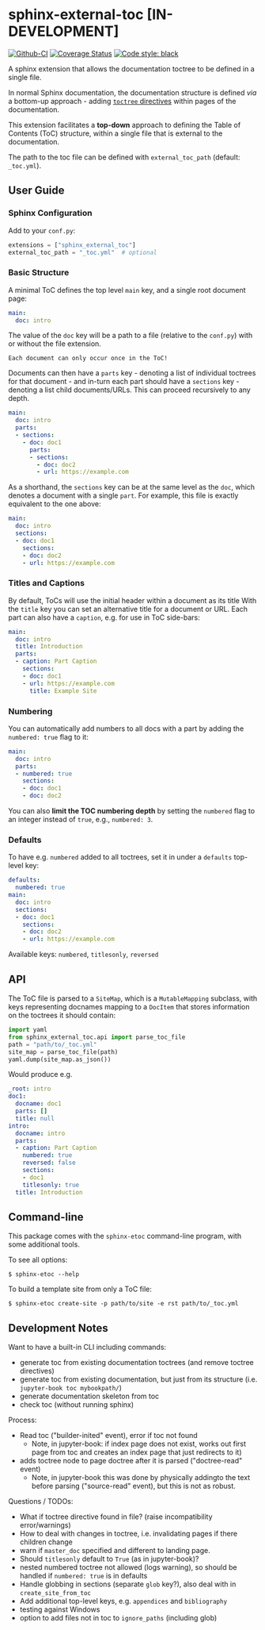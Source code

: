 # sphinx-external-toc [IN-DEVELOPMENT]

[![Github-CI][github-ci]][github-link]
[![Coverage Status][codecov-badge]][codecov-link]
[![Code style: black][black-badge]][black-link]

A sphinx extension that allows the documentation toctree to be defined in a single file.

In normal Sphinx documentation, the documentation structure is defined *via* a bottom-up approach - adding [`toctree` directives](https://www.sphinx-doc.org/en/master/usage/restructuredtext/directives.html#table-of-contents) within pages of the documentation.

This extension facilitates a **top-down** approach to defining the Table of Contents (ToC) structure, within a single file that is external to the documentation.

The path to the toc file can be defined with `external_toc_path` (default: `_toc.yml`).

## User Guide

### Sphinx Configuration

Add to your `conf.py`:

```python
extensions = ["sphinx_external_toc"]
external_toc_path = "_toc.yml"  # optional
```

### Basic Structure

A minimal ToC defines the top level `main` key, and a single root document page:

```yaml
main:
  doc: intro
```

The value of the `doc` key will be a path to a file (relative to the `conf.py`) with or without the file extension.

```{important}
Each document can only occur once in the ToC!
```

Documents can then have a `parts` key - denoting a list of individual toctrees for that document - and in-turn each part should have a `sections` key - denoting a list child documents/URLs.
This can proceed recursively to any depth.

```yaml
main:
  doc: intro
  parts:
  - sections:
    - doc: doc1
      parts:
      - sections:
        - doc: doc2
        - url: https://example.com
```

As a shorthand, the `sections` key can be at the same level as the `doc`, which denotes a document with a single `part`.
For example, this file is exactly equivalent to the one above:

```yaml
main:
  doc: intro
  sections:
  - doc: doc1
    sections:
    - doc: doc2
    - url: https://example.com
```

### Titles and Captions

By default, ToCs will use the initial header within a document as its title
With the `title` key you can set an alternative title for a document or URL.
Each part can also have a `caption`, e.g. for use in ToC side-bars:

```yaml
main:
  doc: intro
  title: Introduction
  parts:
  - caption: Part Caption
    sections:
    - doc: doc1
    - url: https://example.com
      title: Example Site
```

### Numbering

You can automatically add numbers to all docs with a part by adding the `numbered: true` flag to it:

```yaml
main:
  doc: intro
  parts:
  - numbered: true
    sections:
    - doc: doc1
    - doc: doc2
```

You can also **limit the TOC numbering depth** by setting the `numbered` flag to an integer instead of `true`, e.g., `numbered: 3`.

### Defaults

To have e.g. `numbered` added to all toctrees, set it in under a `defaults` top-level key:

```yaml
defaults:
  numbered: true
main:
  doc: intro
  sections:
  - doc: doc1
    sections:
    - doc: doc2
    - url: https://example.com
```

Available keys: `numbered`, `titlesonly`, `reversed`

## API

The ToC file is parsed to a `SiteMap`, which is a `MutableMapping` subclass, with keys representing docnames mapping to a `DocItem` that stores information on the toctrees it should contain:

```python
import yaml
from sphinx_external_toc.api import parse_toc_file
path = "path/to/_toc.yml"
site_map = parse_toc_file(path)
yaml.dump(site_map.as_json())
```

Would produce e.g.

```yaml
_root: intro
doc1:
  docname: doc1
  parts: []
  title: null
intro:
  docname: intro
  parts:
  - caption: Part Caption
    numbered: true
    reversed: false
    sections:
    - doc1
    titlesonly: true
  title: Introduction
```

## Command-line

This package comes with the `sphinx-etoc` command-line program, with some additional tools.

To see all options:

```console
$ sphinx-etoc --help
```

To build a template site from only a ToC file:

```console
$ sphinx-etoc create-site -p path/to/site -e rst path/to/_toc.yml
```

## Development Notes

Want to have a built-in CLI including commands:

- generate toc from existing documentation toctrees (and remove toctree directives)
- generate toc from existing documentation, but just from its structure (i.e. `jupyter-book toc mybookpath/`)
- generate documentation skeleton from toc
- check toc (without running sphinx)

Process:

- Read toc ("builder-inited" event), error if toc not found
  - Note, in jupyter-book: if index page does not exist, works out first page from toc and creates an index page that just redirects to it)
- adds toctree node to page doctree after it is parsed ("doctree-read" event)
  - Note, in jupyter-book this was done by physically addingto the text before parsing ("source-read" event), but this is not as robust.

Questions / TODOs:

- What if toctree directive found in file? (raise incompatibility error/warnings)
- How to deal with changes in toctree, i.e. invalidating pages if there children change
- warn if `master_doc` specified and different to landing page.
- Should `titlesonly` default to `True` (as in jupyter-book)?
- nested numbered toctree not allowed (logs warning), so should be handled if `numbered: true` is in defaults
- Handle globbing in sections (separate `glob` key?), also deal with in `create_site_from_toc`
- Add additional top-level keys, e.g. `appendices` and `bibliography`
- testing against Windows
- option to add files not in toc to `ignore_paths` (including glob)


[github-ci]: https://github.com/executablebooks/sphinx-external-toc/workflows/continuous-integration/badge.svg?branch=main
[github-link]: https://github.com/executablebooks/sphinx-external-toc
[codecov-badge]: https://codecov.io/gh/executablebooks/sphinx-external-toc/branch/main/graph/badge.svg
[codecov-link]: https://codecov.io/gh/executablebooks/sphinx-external-toc
[black-badge]: https://img.shields.io/badge/code%20style-black-000000.svg
[black-link]: https://github.com/ambv/black
